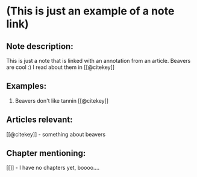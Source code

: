 # (This is just an example of a note link)

## Note description:
This is just a note that is linked with an annotation from an article. Beavers are cool :) 
I read about them in [[@citekey]]

## Examples:
1. Beavers don't like tannin  [[@citekey]]


## Articles relevant:
[[@citekey]] - something about beavers



## Chapter mentioning:
[[]] - I have no chapters yet, boooo....